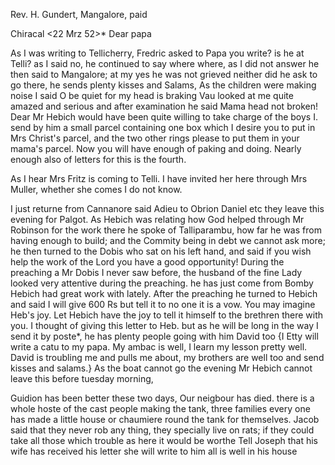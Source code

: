 Rev. H. Gundert, Mangalore, paid

 Chiracal <22 Mrz 52>*
Dear papa

As I was writing to Tellicherry, Fredric asked to Papa you write? is he at Telli? as I said no, he continued to say where where, as I did not answer he then said to Mangalore; at my yes he was not grieved neither did he ask to go there, he sends plenty kisses and Salams, As the children were making noise I said O be quiet for my head is braking Vau looked at me quite amazed and serious and after examination he said Mama head not broken! 
Dear Mr Hebich would have been quite willing to take charge of the boys I. send by him a small parcel containing one box which I desire you to put in Mrs Christ's parcel, and the two other rings please to put them in your mama's parcel. Now you will have enough of paking and doing. Nearly enough also of letters for this is the fourth.

As I hear Mrs Fritz is coming to Telli. I have invited her here through Mrs Muller, whether she comes I do not know.

I just returne from Cannanore said Adieu to Obrion Daniel etc they leave this evening for Palgot. As Hebich was relating how God helped through Mr Robinson for the work there he spoke of Talliparambu, how far he was from having enough to build; and the Commity being in debt we cannot ask more; he then turned to the Dobis who sat on his left hand, and said if you wish help the work of the Lord you have a good opportunity! During the preaching a Mr Dobis I never saw before, the husband of the fine Lady looked very attentive during the preaching. he has just come from Bomby Hebich had great work with lately. After the preaching he turned to Hebich and said I will give 600 Rs but tell it to no one it is a vow. You may imagine Heb's joy. Let Hebich have the joy to tell it himself to the brethren there with you. I thought of giving this letter to Heb. but as he will be long in the way I send it by poste*, he has plenty people going with him David too 
{I Etty will write a catu to my papa. My ambac is well, I learn my lesson pretty well. David is troubling me and pulls me about, my brothers are well too and send kisses and salams.} As the boat cannot go the evening Mr Hebich cannot leave this before tuesday morning,

Guidion has been better these two days, Our neigbour has died. there is a whole hoste of the cast people making the tank, three families every one has made a little house or chaumiere round the tank for themselves. Jacob said that they never rob any thing, they specially live on rats; if they could take all those which trouble as here it would be worthe 
Tell Joseph that his wife has received his letter she will write to him all is well in his house


